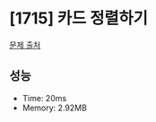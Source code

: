 # [1715] 카드 정렬하기

[문제 출처](https://www.acmicpc.net/problem/1715)

## 성능

- Time: 20ms
- Memory: 2.92MB